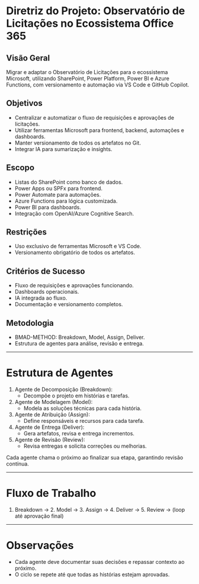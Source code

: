 # Diretriz do Projeto: Observatório de Licitações no Ecossistema Office 365

## Visão Geral
Migrar e adaptar o Observatório de Licitações para o ecossistema Microsoft, utilizando SharePoint, Power Platform, Power BI e Azure Functions, com versionamento e automação via VS Code e GitHub Copilot.

## Objetivos
- Centralizar e automatizar o fluxo de requisições e aprovações de licitações.
- Utilizar ferramentas Microsoft para frontend, backend, automações e dashboards.
- Manter versionamento de todos os artefatos no Git.
- Integrar IA para sumarização e insights.

## Escopo
- Listas do SharePoint como banco de dados.
- Power Apps ou SPFx para frontend.
- Power Automate para automações.
- Azure Functions para lógica customizada.
- Power BI para dashboards.
- Integração com OpenAI/Azure Cognitive Search.

## Restrições
- Uso exclusivo de ferramentas Microsoft e VS Code.
- Versionamento obrigatório de todos os artefatos.

## Critérios de Sucesso
- Fluxo de requisições e aprovações funcionando.
- Dashboards operacionais.
- IA integrada ao fluxo.
- Documentação e versionamento completos.

## Metodologia
- BMAD-METHOD: Breakdown, Model, Assign, Deliver.
- Estrutura de agentes para análise, revisão e entrega.

---

# Estrutura de Agentes

1. Agente de Decomposição (Breakdown):
   - Decompõe o projeto em histórias e tarefas.
2. Agente de Modelagem (Model):
   - Modela as soluções técnicas para cada história.
3. Agente de Atribuição (Assign):
   - Define responsáveis e recursos para cada tarefa.
4. Agente de Entrega (Deliver):
   - Gera artefatos, revisa e entrega incrementos.
5. Agente de Revisão (Review):
   - Revisa entregas e solicita correções ou melhorias.

Cada agente chama o próximo ao finalizar sua etapa, garantindo revisão contínua.

---

# Fluxo de Trabalho
1. Breakdown → 2. Model → 3. Assign → 4. Deliver → 5. Review → (loop até aprovação final)

---

# Observações
- Cada agente deve documentar suas decisões e repassar contexto ao próximo.
- O ciclo se repete até que todas as histórias estejam aprovadas.
